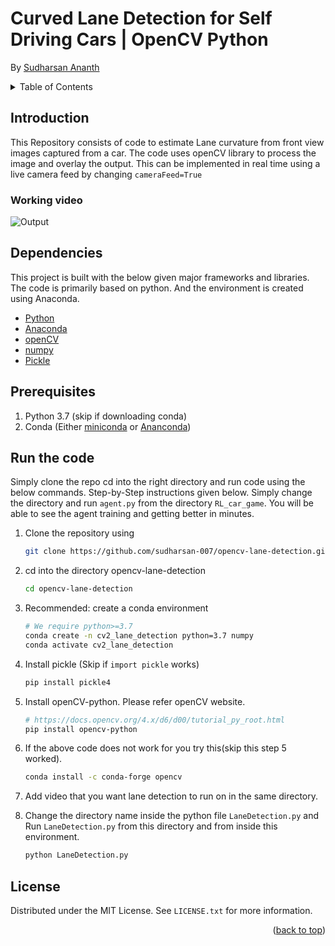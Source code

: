 # Curved Lane Detection for Self Driving Cars | OpenCV Python
By [Sudharsan Ananth](https://sudharsanananth.wixsite.com/sudharsan) 

<!-- TABLE OF CONTENTS -->
<details>
  <summary>Table of Contents</summary>
  <ol>
    <li><a href="#introduction">Introduction</a></li>
    <li><a href="#dependencies">Dependencies</a></li>
    <li><a href="#prerequisites">Prerequisites</a></li>
    <li><a href="#run-the-code">Run the code</a></li>
    <li><a href="#license">License</a></li>
  </ol>
</details>


## Introduction 

This Repository consists of code to estimate Lane curvature from front view images captured from a car. The code uses openCV library to process the image and overlay the output. This can be implemented in real time using a live camera feed by changing `cameraFeed=True`

### Working video
![Output](assets/output.gif)

## Dependencies 

This project is built with the below given major frameworks and libraries. The code is primarily based on python. And the environment is created using Anaconda. 

* [Python](https://www.python.org/)
* [Anaconda](https://www.anaconda.com/)
* [openCV](https://opencv.org)
* [numpy](https://numpy.org)
* [Pickle](https://docs.python.org/3/library/pickle.html)

## Prerequisites 

1. Python 3.7 (skip if downloading conda)
2. Conda (Either [miniconda](https://docs.conda.io/en/latest/miniconda.html) or [Ananconda](https://www.anaconda.com))

## Run the code

Simply clone the repo cd into the right directory and run code using the below commands. Step-by-Step instructions given below. Simply change the directory and run `agent.py` from the directory `RL_car_game`. You will be able to see the agent training and getting better in minutes. 

1. Clone the repository using 
   ```sh
   git clone https://github.com/sudharsan-007/opencv-lane-detection.git
   ```

2. cd into the directory opencv-lane-detection
   ```sh
   cd opencv-lane-detection
   ```

3. Recommended: create a conda environment 
    ```sh
    # We require python>=3.7
    conda create -n cv2_lane_detection python=3.7 numpy 
    conda activate cv2_lane_detection
    ```

4. Install pickle (Skip if `import pickle` works)
   ```sh
   pip install pickle4
   ```

5. Install openCV-python. Please refer openCV website.
    ```sh
    # https://docs.opencv.org/4.x/d6/d00/tutorial_py_root.html
    pip install opencv-python
    ```

6. If the above code does not work for you try this(skip this step 5 worked). 

    ```sh
    conda install -c conda-forge opencv
    ```

7. Add video that you want lane detection to run on in the same directory. 
   
8. Change the directory name inside the python file `LaneDetection.py` and Run `LaneDetection.py` from this directory and from inside this environment.
   ```sh 
   python LaneDetection.py
   ```



<!-- LICENSE -->
## License

Distributed under the MIT License. See `LICENSE.txt` for more information.

<p align="right">(<a href="#top">back to top</a>)</p>

